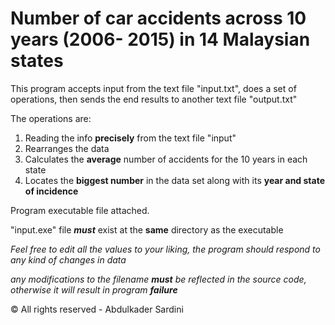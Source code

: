 # Number of car accidents across 10 years (2006- 2015) in 14 Malaysian states

This program accepts input from the text file "input.txt", does a set of operations, then sends the end results to another text file "output.txt"

The operations are:

1. Reading the info **precisely** from the text file "input"
2. Rearranges the data
3. Calculates the **average** number of accidents for the 10 years in each state
4. Locates the **biggest number** in the data set along with its **year and state of incidence**


Program executable file attached.

"input.exe" file ***must*** exist at the **same** directory as the executable

*Feel free to edit all the values to your liking, the program should respond to any kind of changes in data*

*any modifications to the filename **must** be reflected in the source code, otherwise it will result in program **failure***

© All rights reserved - Abdulkader Sardini
